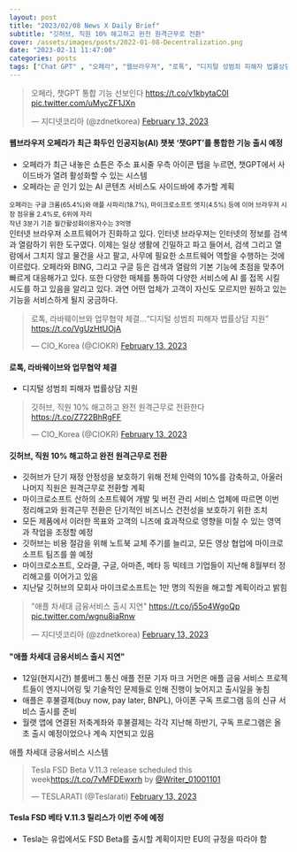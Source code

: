 ```yaml
---
layout: post
title: "2023/02/08 News X Daily Brief"
subtitle: "깃허브, 직원 10% 해고하고 완전 원격근무로 전환"
cover: /assets/images/posts/2022-01-08-Decentralization.png
date: "2023-02-11 11:47:00"
categories: posts
tags: ["Chat GPT" , "오페라", "웹브라우져", "로톡", "디지털 성범죄 피해자 법률상담 지원", "깃허브", "마이크로소프트", "해고", "서비스이동", "애플 차세대 금융시스템"]
---
```


<div class="row">
    <div class="col-xl-4 col-lg-12">
        <blockquote class="twitter-tweet"><p lang="ko" dir="ltr">오페라, 챗GPT 통합 기능 선보인다 <a href="https://t.co/v1kbytaC0I">https://t.co/v1kbytaC0I</a> <a href="https://t.co/uMycZF1JXn">pic.twitter.com/uMycZF1JXn</a></p>&mdash; 지디넷코리아 (@zdnetkorea) <a href="https://twitter.com/zdnetkorea/status/1624937801283403776?ref_src=twsrc%5Etfw">February 13, 2023</a></blockquote>
    </div>
    <div class="col-xl-8 col-lg-12">
        <h4>웹브라우저 오페라가 최근 화두인 인공지능(AI) 챗봇 ‘챗GPT’를 통합한 기능 출시 예정</h4>
        <ul>
            <li>오페라가 최근 내놓은 쇼튼은 주소 표시줄 우측 아이콘 탭을 누르면, 챗GPT에서 사이드바가 열려 활성화할 수 있는 시스템</li>
            <li>오페라는 곧 인기 있는 AI 콘텐츠 서비스도 사이드바에 추가할 계획</li>
        </ul>
        <small>오페라는 구글 크롬(65.4%)와 애플 사파리(18.7%), 마이크로소프트 엣지(4.5%) 등에 이어 브라우저 시장 점유율 2.4%로, 6위에 자리</small><br />
        <small>작년 3분기 기준 월간활성화이용자수는 3억명</small><br />
        <comment>
            인터넷 브라우져 소프트웨어가 진화하고 있다. 인터넷 브라우져는 인터넷의 정보를 검색과 열람하기 위한 도구였다. 이제는 일상 생활에 긴밀하고 파고 들어서, 검색 그리고 열람에서 그치지 않고 물건을 사고 팔고, 사무에 필요한 소프트웨어 역할을 수행하는 것에 이르렀다. 오페라와 BING, 그리고 구글 등은 검색과 열람의 기본 기능에 초점을 맞추어 빠르게 대응해가고 있다. 또한 다양한 매체를 통하여 다양한 서비스에 AI 를 접목 시킬 시도를 하고 있음을 알리고 있다. 과연 어떤 업체가 고객이 자신도 모르지만 원하고 있는 기능을 서비스하게 될지 궁금하다.
        </comment>
    </div>
</div>
<div class="row">
    <div class="col-xl-4 col-lg-12">
        <blockquote class="twitter-tweet"><p lang="ko" dir="ltr">로톡, 라바웨이브와 업무협약 체결…“디지털 성범죄 피해자 법률상담 지원” <a href="https://t.co/VgUzHtUOjA">https://t.co/VgUzHtUOjA</a></p>&mdash; CIO_Korea (@CIOKR) <a href="https://twitter.com/CIOKR/status/1624948570783723526?ref_src=twsrc%5Etfw">February 13, 2023</a></blockquote>
    </div>
    <div class="col-xl-8 col-lg-12">
        <h4>로톡, 라바웨이브와 업무협약 체결</h4>
        <ul>
            <li>디지털 성범죄 피해자 법률상담 지원</li>
        </ul>
    </div>
</div>
<div class="row">
    <div class="col-xl-4 col-lg-12">
        <blockquote class="twitter-tweet"><p lang="ko" dir="ltr">깃허브, 직원 10% 해고하고 완전 원격근무로 전환한다 <a href="https://t.co/Z722BhRgFF">https://t.co/Z722BhRgFF</a></p>&mdash; CIO_Korea (@CIOKR) <a href="https://twitter.com/CIOKR/status/1624933420492095491?ref_src=twsrc%5Etfw">February 13, 2023</a></blockquote>
    </div>
    <div class="col-xl-8 col-lg-12">
        <h4>깃허브, 직원 10% 해고하고 완전 원격근무로 전환</h4>
        <p>
            <ul>
                <li>
                    깃허브가 단기 재정 안정성을 보호하기 위해 전체 인력의 10%를 감축하고, 아울러 나머지 직원은 원격근무로 전환할 계획
                </li>
                <li>
                    마이크로소프트 산하의 소프트웨어 개발 및 버전 관리 서비스 업체에 따르면 이번 정리해고와 원격근무 전환은 단기적인 비즈니스 건전성을 보호하기 위한 조치
                </li>
                <li>
                    모든 제품에서 이러한 목표와 고객의 니즈에 효과적으로 영향을 미칠 수 있는 영역과 작업을 조정할 예정
                </li>
                <li>
                    깃허브는 비용 절감을 위해 노트북 교체 주기를 늘리고, 모든 영상 협업에 마이크로소프트 팀즈를 쓸 예정
                </li>
                <li>
                    마이크로소프트, 오라클, 구글, 아마존, 메타 등 빅테크 기업들이 지난해 8월부터 정리해고를 이어가고 있음
                </li>
                <li>
                    지난달 깃허브의 모회사 마이크로소프트는 1만 명의 직원을 해고할 계획이라고 밝힘
                </li>
            </ul>
        </p>
    </div>
</div>
<div class="row">
    <div class="col-xl-4 col-lg-12">
        <blockquote class="twitter-tweet"><p lang="ko" dir="ltr">&quot;애플 차세대 금융서비스 출시 지연&quot; <a href="https://t.co/j55o4WgoQp">https://t.co/j55o4WgoQp</a> <a href="https://t.co/wgnu8iaRnw">pic.twitter.com/wgnu8iaRnw</a></p>&mdash; 지디넷코리아 (@zdnetkorea) <a href="https://twitter.com/zdnetkorea/status/1624953023280852992?ref_src=twsrc%5Etfw">February 13, 2023</a></blockquote>
    </div>
    <div class="col-xl-8 col-lg-12 pt-3">
        <h4>"애플 차세대 금융서비스 출시 지연"</h4>
        <ul>
            <li>12일(현지시간) 블룸버그 통신 애플 전문 기자 마크 거먼은 애플 금융 서비스 프로젝트들이 엔지니어링 및 기술적인 문제들로 인해 진행이 늦어지고 출시일을 놓침</li>
            <li>애플은 후불결제(buy now, pay later, BNPL), 아이폰 구독 프로그램 등의 신규 서비스 출시를 준비</li>
            <li>월랫 앱에 연결된 저축계좌와 후불결제는 각각 지난해 하반기, 구독 프로그램은 올 초 출시 예정이었으나 계속 지연되고 있음</li>
        </ul>
        <comment>
            애플 차세대 긍융서비스 시스템
        </comment>
    </div>
</div>
<div class="row">
    <div class="col-xl-4 col-lg-12">
        <blockquote class="twitter-tweet"><p lang="en" dir="ltr">Tesla FSD Beta V.11.3 release scheduled this week<a href="https://t.co/7vMFDEwxrh">https://t.co/7vMFDEwxrh</a> by <a href="https://twitter.com/Writer_01001101?ref_src=twsrc%5Etfw">@Writer_01001101</a></p>&mdash; TESLARATI (@Teslarati) <a href="https://twitter.com/Teslarati/status/1624956342929874944?ref_src=twsrc%5Etfw">February 13, 2023</a></blockquote>
    </div>
    <div class="col-xl-8 col-lg-12 pt-3">
        <h4>Tesla FSD 베타 V.11.3 릴리스가 이번 주에 예정</h4>
        <ul>
            <li>Tesla는 유럽에서도 FSD Beta를 출시할 계획이지만 EU의 규정을 따라야 함</li>
        </ul>
    </div>
</div>
